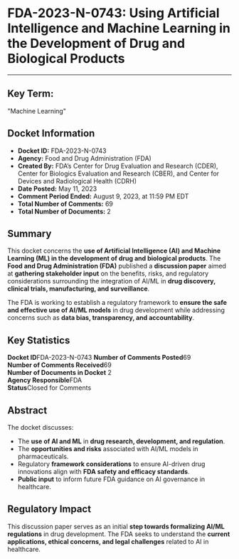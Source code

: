 # FDA-2023-N-0743: Using Artificial Intelligence and Machine Learning in the Development of Drug and Biological Products
---
## Key Term:
"Machine Learning"

## **Docket Information**
- **Docket ID:** FDA-2023-N-0743  
- **Agency:** Food and Drug Administration (FDA)  
- **Created By:** FDA’s Center for Drug Evaluation and Research (CDER), Center for Biologics Evaluation and Research (CBER), and Center for Devices and Radiological Health (CDRH)  
- **Date Posted:** May 11, 2023  
- **Comment Period Ended:** August 9, 2023, at 11:59 PM EDT  
- **Total Number of Comments:** 69  
- **Total Number of Documents:** 2  

## **Summary**
This docket concerns the **use of Artificial Intelligence (AI) and Machine Learning (ML) in the development of drug and biological products**. The **Food and Drug Administration (FDA)** published a **discussion paper** aimed at **gathering stakeholder input** on the benefits, risks, and regulatory considerations surrounding the integration of AI/ML in **drug discovery, clinical trials, manufacturing, and surveillance**.

The FDA is working to establish a regulatory framework to **ensure the safe and effective use of AI/ML models** in drug development while addressing concerns such as **data bias, transparency, and accountability**.

## **Key Statistics**
**Docket ID**FDA-2023-N-0743 
**Number of Comments Posted**69          
**Number of Comments Received**69          
**Number of Documents in Docket** 2           
**Agency Responsible**FDA         
**Status**Closed for Comments 

## **Abstract**
The docket discusses:
- The **use of AI and ML** in **drug research, development, and regulation**.
- The **opportunities and risks** associated with AI/ML models in pharmaceuticals.
- Regulatory **framework considerations** to ensure AI-driven drug innovations align with **FDA safety and efficacy standards**.
- **Public input** to inform future FDA guidance on AI governance in healthcare.

## **Regulatory Impact**
This discussion paper serves as an initial **step towards formalizing AI/ML regulations** in drug development. The FDA seeks to understand the **current applications, ethical concerns, and legal challenges** related to AI in healthcare.

